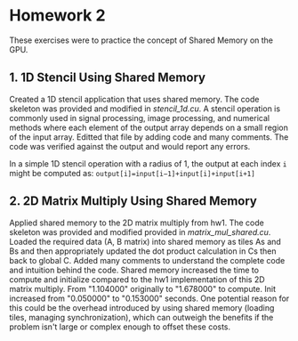 # Homework 2

These exercises were to practice the concept of Shared Memory on the GPU.

## **1. 1D Stencil Using Shared Memory**

Created a 1D stencil application that uses shared memory. The code skeleton was provided and modified in *stencil_1d.cu*. A stencil operation is commonly used in signal processing, image processing, and numerical methods where each element of the output array depends on a small region of the input array. Editted that file by adding code and many comments. The code was verified against the output and would report any errors.

In a simple 1D stencil operation with a radius of 1, the output at each index `i` might be computed as:
```output[i]=input[i−1]+input[i]+input[i+1]```

## **2. 2D Matrix Multiply Using Shared Memory**

Applied shared memory to the 2D matrix multiply from hw1. The code skeleton was provided and modified provided in *matrix_mul_shared.cu*. Loaded the required data (A, B matrix) into shared memory as tiles As and Bs and then appropriately updated the dot product calculation in Cs then back to global C. Added many comments to understand the complete code and intuition behind the code. Shared memory increased the time to compute and initialize compared to the hw1 implementation of this 2D matrix multiply. From "1.104000" originally to "1.678000" to compute. Init increased from "0.050000" to "0.153000" seconds. One potential reason for this could be the overhead introduced by using shared memory (loading tiles, managing synchronization), which can outweigh the benefits if the problem isn't large or complex enough to offset these costs.
